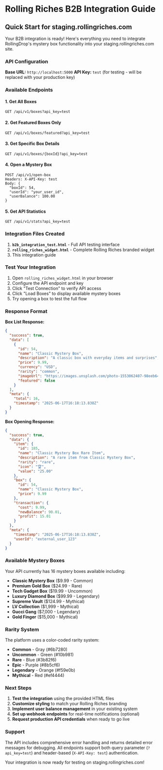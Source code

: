 # Rolling Riches B2B Integration Guide

## Quick Start for staging.rollingriches.com

Your B2B integration is ready! Here's everything you need to integrate RollingDrop's mystery box functionality into your staging.rollingriches.com site.

### API Configuration

**Base URL:** `http://localhost:5000`
**API Key:** `test` (for testing - will be replaced with your production key)

### Available Endpoints

#### 1. Get All Boxes
```
GET /api/v1/boxes?api_key=test
```

#### 2. Get Featured Boxes Only
```
GET /api/v1/boxes/featured?api_key=test
```

#### 3. Get Specific Box Details
```
GET /api/v1/boxes/{boxId}?api_key=test
```

#### 4. Open a Mystery Box
```
POST /api/v1/open-box
Headers: X-API-Key: test
Body: {
  "boxId": 54,
  "userId": "your_user_id",
  "userBalance": 100.00
}
```

#### 5. Get API Statistics
```
GET /api/v1/stats?api_key=test
```

### Integration Files Created

1. **`b2b_integration_test.html`** - Full API testing interface
2. **`rolling_riches_widget.html`** - Complete Rolling Riches branded widget
3. This integration guide

### Test Your Integration

1. Open `rolling_riches_widget.html` in your browser
2. Configure the API endpoint and key
3. Click "Test Connection" to verify API access
4. Click "Load Boxes" to display available mystery boxes
5. Try opening a box to test the full flow

### Response Format

**Box List Response:**
```json
{
  "success": true,
  "data": [
    {
      "id": 54,
      "name": "Classic Mystery Box",
      "description": "A classic box with everyday items and surprises",
      "price": 9.99,
      "currency": "USD",
      "rarity": "common",
      "imageUrl": "https://images.unsplash.com/photo-1553062407-98eeb64c6a62?w=400",
      "featured": false
    }
  ],
  "meta": {
    "total": 16,
    "timestamp": "2025-06-17T16:18:13.838Z"
  }
}
```

**Box Opening Response:**
```json
{
  "success": true,
  "data": {
    "item": {
      "id": 185,
      "name": "Classic Mystery Box Rare Item",
      "description": "A rare item from Classic Mystery Box",
      "rarity": "rare",
      "icon": "🏆",
      "value": "25.00"
    },
    "box": {
      "id": 54,
      "name": "Classic Mystery Box",
      "price": 9.99
    },
    "transaction": {
      "cost": 9.99,
      "newBalance": 90.01,
      "profit": 15.01
    }
  },
  "meta": {
    "timestamp": "2025-06-17T16:18:13.838Z",
    "userId": "external_user_123"
  }
}
```

### Available Mystery Boxes

Your API currently has 16 mystery boxes available including:

- **Classic Mystery Box** ($9.99 - Common)
- **Premium Gold Box** ($24.99 - Rare) 
- **Tech Gadget Box** ($19.99 - Uncommon)
- **Luxury Diamond Box** ($99.99 - Legendary)
- **Supreme Vault** ($124.99 - Mythical)
- **LV Collection** ($1,999 - Mythical)
- **Gucci Gang** ($7,000 - Legendary)
- **Gold Finger** ($15,000 - Mythical)

### Rarity System

The platform uses a color-coded rarity system:
- **Common** - Gray (#6b7280)
- **Uncommon** - Green (#10b981)
- **Rare** - Blue (#3b82f6)
- **Epic** - Purple (#8b5cf6)
- **Legendary** - Orange (#f59e0b)
- **Mythical** - Red (#ef4444)

### Next Steps

1. **Test the integration** using the provided HTML files
2. **Customize styling** to match your Rolling Riches branding
3. **Implement user balance management** in your existing system
4. **Set up webhook endpoints** for real-time notifications (optional)
5. **Request production API credentials** when ready to go live

### Support

The API includes comprehensive error handling and returns detailed error messages for debugging. All endpoints support both query parameter (`?api_key=test`) and header-based (`X-API-Key: test`) authentication.

Your integration is now ready for testing on staging.rollingriches.com!